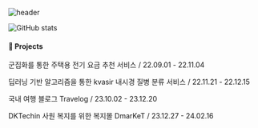 ![header](https://capsule-render.vercel.app/api?type=wave&height=300&color=FFd2d7&text=YEJIN's%20GitHub&textBg=false&reversal=false&fontColor=FF6675)


![GitHub stats](https://github-readme-stats.vercel.app/api?username=kang-ye-jin&show_icons=true&title_color=FF6675&icon_color=FF6675&text_color=FFd2d7&bg_color=ffffff)

#### 🎀 Projects

군집화를 통한 주택용 전기 요금 추천 서비스 / 22.09.01 - 22.11.04

딥러닝 기반 알고리즘을 통한 kvasir 내시경 질병 분류 서비스 / 22.11.21 - 22.12.15

국내 여행 블로그 Travelog / 23.10.02 - 23.12.20 

DKTechin 사원 복지를 위한 복지몰 DmarKeT / 23.12.27 - 24.02.16 
